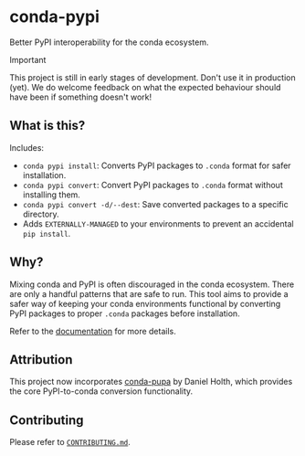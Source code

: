 # conda-pypi

Better PyPI interoperability for the conda ecosystem.

> [!IMPORTANT]
> This project is still in early stages of development. Don't use it in production (yet).
> We do welcome feedback on what the expected behaviour should have been if something doesn't work!

## What is this?

Includes:

- `conda pypi install`: Converts PyPI packages to `.conda` format for safer installation.
- `conda pypi convert`: Convert PyPI packages to `.conda` format without installing them.
- `conda pypi convert -d/--dest`: Save converted packages to a specific directory.
- Adds `EXTERNALLY-MANAGED` to your environments to prevent an accidental `pip install`.

## Why?

Mixing conda and PyPI is often discouraged in the conda ecosystem.
There are only a handful patterns that are safe to run. This tool
aims to provide a safer way of keeping your conda environments functional
by converting PyPI packages to proper `.conda` packages before installation.

Refer to the [documentation](docs/) for more details.

## Attribution

This project now incorporates [conda-pupa](https://github.com/dholth/conda-pupa) by Daniel Holth, which provides the core PyPI-to-conda conversion functionality.

## Contributing

Please refer to [`CONTRIBUTING.md`](/CONTRIBUTING.md).

